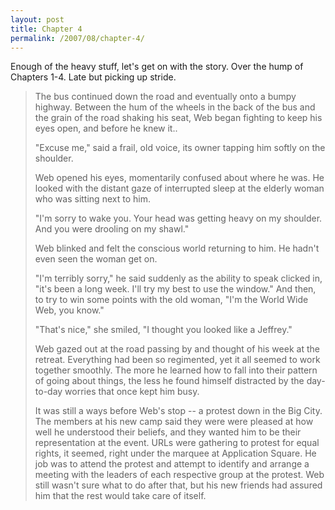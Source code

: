 ```yaml
---
layout: post
title: Chapter 4
permalink: /2007/08/chapter-4/
---
```


Enough of the heavy stuff, let's get on with the story. Over the hump of
Chapters 1-4. Late but picking up stride.

> The bus continued down the road and eventually onto a bumpy highway. Between
> the hum of the wheels in the back of the bus and the grain of the road shaking
> his seat, Web began fighting to keep his eyes open, and before he knew it..
> 
> "Excuse me," said a frail, old voice, its owner tapping him softly on the
> shoulder.
> 
> Web opened his eyes, momentarily confused about where he was. He looked with
> the distant gaze of interrupted sleep at the elderly woman who was sitting next
> to him.
> 
> "I'm sorry to wake you. Your head was getting heavy on my shoulder. And you
> were drooling on my shawl."
> 
> Web blinked and felt the conscious world returning to him. He hadn't even seen
> the woman get on.
> 
> "I'm terribly sorry," he said suddenly as the ability to speak clicked in,
> "it's been a long week. I'll try my best to use the window." And then, to try
> to win some points with the old woman, "I'm the World Wide Web, you know."
> 
> "That's nice," she smiled, "I thought you looked like a Jeffrey."
> 
> Web gazed out at the road passing by and thought of his week at the retreat.
> Everything had been so regimented, yet it all seemed to work together smoothly.
> The more he learned how to fall into their pattern of going about things, the
> less he found himself distracted by the day-to-day worries that once kept him
> busy.
> 
> It was still a ways before Web's stop -- a protest down in the Big City.  The
> members at his new camp said they were were pleased at how well he understood
> their beliefs, and they wanted him to be their representation at the event.
> URLs were gathering to protest for equal rights, it seemed, right under the
> marquee at Application Square. He job was to attend the protest and attempt to
> identify and arrange a meeting with the leaders of each respective group at the
> protest. Web still wasn't sure what to do after that, but his new friends had
> assured him that the rest would take care of itself.
